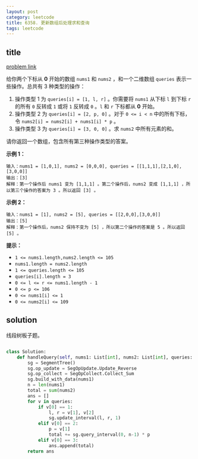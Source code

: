```yaml
---
layout: post
category: leetcode
title: 6358. 更新数组后处理求和查询
tags: leetcode
---
```


## title
[problem link](https://leetcode.cn/problems/handling-sum-queries-after-update/)

给你两个下标从 **0** 开始的数组 `nums1` 和 `nums2` ，和一个二维数组 `queries` 表示一些操作。总共有 3 种类型的操作：

1. 操作类型 1 为 `queries[i] = [1, l, r]` 。你需要将 `nums1` 从下标 `l` 到下标 `r` 的所有 `0` 反转成 `1` 或将 `1` 反转成 `0` 。`l` 和 `r` 下标都从 **0** 开始。
2. 操作类型 2 为 `queries[i] = [2, p, 0]` 。对于 `0 <= i < n` 中的所有下标，令 `nums2[i] = nums2[i] + nums1[i] * p` 。
3. 操作类型 3 为 `queries[i] = [3, 0, 0]` 。求 `nums2` 中所有元素的和。

请你返回一个数组，包含所有第三种操作类型的答案。

 

**示例 1：**

```
输入：nums1 = [1,0,1], nums2 = [0,0,0], queries = [[1,1,1],[2,1,0],[3,0,0]]
输出：[3]
解释：第一个操作后 nums1 变为 [1,1,1] 。第二个操作后，nums2 变成 [1,1,1] ，所以第三个操作的答案为 3 。所以返回 [3] 。
```

**示例 2：**

```
输入：nums1 = [1], nums2 = [5], queries = [[2,0,0],[3,0,0]]
输出：[5]
解释：第一个操作后，nums2 保持不变为 [5] ，所以第二个操作的答案是 5 。所以返回 [5] 。
```

 

**提示：**

- `1 <= nums1.length,nums2.length <= 105`
- `nums1.length = nums2.length`
- `1 <= queries.length <= 105`
- `queries[i].length = 3`
- `0 <= l <= r <= nums1.length - 1`
- `0 <= p <= 106`
- `0 <= nums1[i] <= 1`
- `0 <= nums2[i] <= 109`

## solution

线段树板子题。

```python

class Solution:
    def handleQuery(self, nums1: List[int], nums2: List[int], queries: List[List[int]]) -> List[int]:
        sg = SegmentTree()
        sg.op_update = SegOpUpdate.Update_Reverse
        sg.op_collect = SegOpCollect.Collect_Sum
        sg.build_with_data(nums1)
        n = len(nums1)
        total = sum(nums2)
        ans = []
        for v in queries:
            if v[0] == 1:
                l, r = v[1], v[2]
                sg.update_interval(l, r, 1)
            elif v[0] == 2:
                p = v[1]
                total += sg.query_interval(0, n-1) * p
            elif v[0] == 3:
                ans.append(total)
        return ans

```

